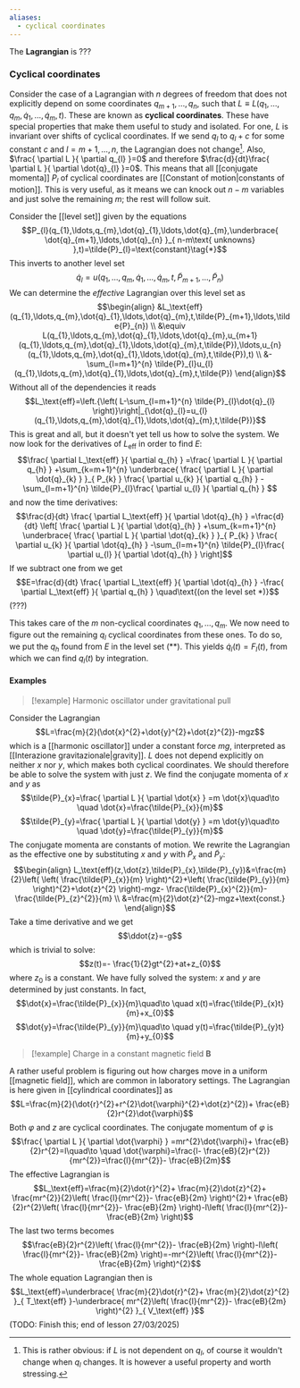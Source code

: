 ```yaml
---
aliases:
  - cyclical coordinates
---
```

The **Lagrangian** is ???
### Cyclical coordinates
Consider the case of a Lagrangian with $n$ degrees of freedom that does not explicitly depend on some coordinates $q_{m+1},\ldots,q_{n}$, such that $L\equiv L(q_{1},\ldots,q_{m},\dot{q}_{1},\ldots,\dot{q}_{m},t)$. These are known as **cyclical coordinates**. These have special properties that make them useful to study and isolated. For one, $L$ is invariant over shifts of cyclical coordinates. If we send $q_{l}$ to $q_{l}+c$ for some constant $c$ and $l=m+1,\ldots,n$, the Lagrangian does not change[^1].  Also, $\frac{ \partial L }{ \partial q_{l} }=0$ and therefore $\frac{d}{dt}\frac{ \partial L }{ \partial \dot{q}_{l} }=0$. This means that all [[conjugate momenta]] $P_{l}$ of cyclical coordinates are [[Constant of motion|constants of motion]]. This is very useful, as it means we can knock out $n-m$ variables and just solve the remaining $m$; the rest will follow suit.

Consider the [[level set]] given by the equations
$$P_{l}(q_{1},\ldots,q_{m},\dot{q}_{1},\ldots,\dot{q}_{m},\underbrace{ \dot{q}_{m+1},\ldots,\dot{q}_{n} }_{ n-m\text{ unknowns} },t)=\tilde{P}_{l}=\text{constant}\tag{*}$$
This inverts to another level set
$$\dot{q}_{l}=u(q_{1},\ldots,q_{m},\dot{q}_{1},\ldots,\dot{q}_{m},t,\tilde{P}_{m+1},\ldots,\tilde{P}_{n})\tag{**}$$
We can determine the *effective* Lagrangian over this level set as
$$\begin{align}
&L_\text{eff}(q_{1},\ldots,q_{m},\dot{q}_{1},\ldots,\dot{q}_{m},t,\tilde{P}_{m+1},\ldots,\tilde{P}_{n}) \\
&\equiv L(q_{1},\ldots,q_{m},\dot{q}_{1},\ldots,\dot{q}_{m},u_{m+1}(q_{1},\ldots,q_{m},\dot{q}_{1},\ldots,\dot{q}_{m},t,\tilde{P}),\ldots,u_{n}(q_{1},\ldots,q_{m},\dot{q}_{1},\ldots,\dot{q}_{m},t,\tilde{P}),t) \\
&-\sum_{l=m+1}^{n} \tilde{P}_{l}u_{l}(q_{1},\ldots,q_{m},\dot{q}_{1},\ldots,\dot{q}_{m},t,\tilde{P})
\end{align}$$
Without all of the dependencies it reads
$$L_\text{eff}=\left.{\left( L-\sum_{l=m+1}^{n} \tilde{P}_{l}\dot{q}_{l} \right)}\right|_{\dot{q}_{l}=u_{l}(q_{1},\ldots,q_{m},\dot{q}_{1},\ldots,\dot{q}_{m},t,\tilde{P})}$$
This is great and all, but it doesn't yet tell us how to solve the system. We now look for the derivatives of $L_\text{eff}$ in order to find $E$:
$$\frac{ \partial L_\text{eff} }{ \partial q_{h} } =\frac{ \partial L }{ \partial q_{h} } +\sum_{k=m+1}^{n} \underbrace{ \frac{ \partial L }{ \partial \dot{q}_{k} } }_{ P_{k} } \frac{ \partial u_{k} }{ \partial q_{h} } -\sum_{l=m+1}^{n} \tilde{P}_{l}\frac{ \partial u_{l} }{ \partial q_{h} } $$
and now the time derivatives:
$$\frac{d}{dt} \frac{ \partial L_\text{eff} }{ \partial \dot{q}_{h} } =\frac{d}{dt} \left[ \frac{ \partial L }{ \partial \dot{q}_{h} }  +\sum_{k=m+1}^{n} \underbrace{ \frac{ \partial L }{ \partial \dot{q}_{k} } }_{ P_{k} } \frac{ \partial u_{k} }{ \partial \dot{q}_{h} } -\sum_{l=m+1}^{n} \tilde{P}_{l}\frac{ \partial u_{l} }{ \partial \dot{q}_{h} } \right]$$
If we subtract one from we get
$$E=\frac{d}{dt} \frac{ \partial L_\text{eff} }{ \partial \dot{q}_{h} } -\frac{ \partial L_\text{eff} }{ \partial q_{h} } \quad\text{(on the level set *)}$$
(???)

This takes care of the $m$ non-cyclical coordinates $q_{1},\ldots,q_{m}$. We now need to figure out the remaining $q_{l}$ cyclical coordinates from these ones. To do so, we put the $q_{h}$ found from $E$ in the level set $(**)$. This yields $\dot{q}_{l}(t)=F_{l}(t)$, from which we can find $q_{l}(t)$ by integration.
#### Examples
> [!example] Harmonic oscillator under gravitational pull

Consider the Lagrangian
$$L=\frac{m}{2}(\dot{x}^{2}+\dot{y}^{2}+\dot{z}^{2})-mgz$$
which is a [[harmonic oscillator]] under a constant force $mg$, interpreted as [[Interazione gravitazionale|gravity]]. $L$ does not depend explicitly on neither $x$ nor $y$, which makes both cyclical coordinates. We should therefore be able to solve the system with just $z$. We find the conjugate momenta of $x$ and $y$ as
$$\tilde{P}_{x}=\frac{ \partial L }{ \partial \dot{x} } =m \dot{x}\quad\to \quad \dot{x}=\frac{\tilde{P}_{x}}{m}$$
$$\tilde{P}_{y}=\frac{ \partial L }{ \partial \dot{y} } =m \dot{y}\quad\to \quad \dot{y}=\frac{\tilde{P}_{y}}{m}$$
The conjugate momenta are constants of motion. We rewrite the Lagrangian as the effective one by substituting $x$ and $y$ with $\tilde{P}_{x}$ and $\tilde{P}_{y}$:
$$\begin{align}
L_\text{eff}(z,\dot{z},\tilde{P}_{x},\tilde{P}_{y})&=\frac{m}{2}\left( \left( \frac{\tilde{P}_{x}}{m} \right)^{2}+\left( \frac{\tilde{P}_{y}}{m} \right)^{2}+\dot{z}^{2} \right)-mgz- \frac{\tilde{P}_{x}^{2}}{m}- \frac{\tilde{P}_{z}^{2}}{m} \\
&=\frac{m}{2}\dot{z}^{2}-mgz+\text{const.}
\end{align}$$
Take a time derivative and we get
$$\ddot{z}=-g$$
which is trivial to solve:
$$z(t)=- \frac{1}{2}gt^{2}+at+z_{0}$$
where $z_{0}$ is a constant. We have fully solved the system: $x$ and $y$ are determined by just constants. In fact,
$$\dot{x}=\frac{\tilde{P}_{x}}{m}\quad\to \quad x(t)=\frac{\tilde{P}_{x}t}{m}+x_{0}$$
$$\dot{y}=\frac{\tilde{P}_{y}}{m}\quad\to \quad y(t)=\frac{\tilde{P}_{y}t}{m}+y_{0}$$

> [!example] Charge in a constant magnetic field $\mathbf{B}$

A rather useful problem is figuring out how charges move in a uniform [[magnetic field]], which are common in laboratory settings. The Lagrangian is here given in [[cylindrical coordinates]] as
$$L=\frac{m}{2}(\dot{r}^{2}+r^{2}\dot{\varphi}^{2}+\dot{z}^{2})+ \frac{eB}{2}r^{2}\dot{\varphi}$$
Both $\varphi$ and $z$ are cyclical coordinates. The conjugate momentum of $\varphi$ is
$$\frac{ \partial L }{ \partial \dot{\varphi} } =mr^{2}\dot{\varphi}+ \frac{eB}{2}r^{2}=l\quad\to \quad \dot{\varphi}=\frac{l- \frac{eB}{2}r^{2}}{mr^{2}}=\frac{l}{mr^{2}}- \frac{eB}{2m}$$
The effective Lagrangian is
$$L_\text{eff}=\frac{m}{2}\dot{r}^{2}+ \frac{m}{2}\dot{z}^{2}+ \frac{mr^{2}}{2}\left( \frac{l}{mr^{2}}- \frac{eB}{2m} \right)^{2}+ \frac{eB}{2}r^{2}\left( \frac{l}{mr^{2}}- \frac{eB}{2m} \right)-l\left( \frac{l}{mr^{2}}- \frac{eB}{2m} \right)$$
The last two terms becomes
$$\frac{eB}{2}r^{2}\left( \frac{l}{mr^{2}}- \frac{eB}{2m} \right)-l\left( \frac{l}{mr^{2}}- \frac{eB}{2m} \right)=-mr^{2}\left( \frac{l}{mr^{2}}- \frac{eB}{2m} \right)^{2}$$
The whole equation Lagrangian then is
$$L_\text{eff}=\underbrace{ \frac{m}{2}\dot{r}^{2}+ \frac{m}{2}\dot{z}^{2} }_{ T_\text{eff} }-\underbrace{ mr^{2}\left( \frac{l}{mr^{2}}- \frac{eB}{2m} \right)^{2} }_{ V_\text{eff} }$$
(TODO: Finish this; end of lesson 27/03/2025)



[^1]: This is rather obvious: if $L$ is not dependent on $q_{l}$, of course it wouldn't change when $q_{l}$ changes. It is however a useful property and worth stressing.
